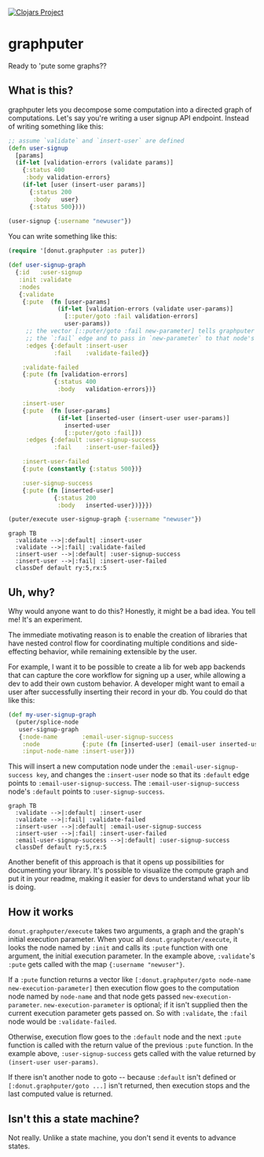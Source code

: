 [![Clojars Project](https://img.shields.io/clojars/v/party.donut/graphputer.svg)](https://clojars.org/party.donut/graphputer)

# graphputer

Ready to 'pute some graphs??

## What is this?

graphputer lets you decompose some computation into a directed graph of
computations. Let's say you're writing a user signup API endpoint. Instead of
writing something like this:

``` clojure
;; assume `validate` and `insert-user` are defined
(defn user-signup
  [params]
  (if-let [validation-errors (validate params)] 
    {:status 400
     :body validation-errors}
    (if-let [user (insert-user params)]
      {:status 200
       :body   user}
      {:status 500})))
     
(user-signup {:username "newuser"})
```

You can write something like this:

``` clojure
(require '[donut.graphputer :as puter])

(def user-signup-graph
  {:id   :user-signup
   :init :validate
   :nodes
   {:validate
    {:pute  (fn [user-params]
              (if-let [validation-errors (validate user-params)]
                [::puter/goto :fail validation-errors]
                user-params))
     ;; the vector [::puter/goto :fail new-parameter] tells graphputer to follow
     ;; the `:fail` edge and to pass in `new-parameter` to that node's `:pute`
     :edges {:default :insert-user
             :fail    :validate-failed}}

    :validate-failed
    {:pute (fn [validation-errors]
             {:status 400
              :body   validation-errors})}

    :insert-user
    {:pute  (fn [user-params]
              (if-let [inserted-user (insert-user user-params)]
                inserted-user
                [::puter/goto :fail]))
     :edges {:default :user-signup-success
             :fail    :insert-user-failed}}

    :insert-user-failed
    {:pute (constantly {:status 500})}

    :user-signup-success
    {:pute (fn [inserted-user]
             {:status 200
              :body   inserted-user})}}})

(puter/execute user-signup-graph {:username "newuser"})
```

```mermaid
graph TB
  :validate -->|:default| :insert-user
  :validate -->|:fail| :validate-failed
  :insert-user -->|:default| :user-signup-success
  :insert-user -->|:fail| :insert-user-failed
  classDef default ry:5,rx:5
```

## Uh, why?

Why would anyone want to do this? Honestly, it might be a bad idea. You tell me!
It's an experiment.

The immediate motivating reason is to enable the creation of libraries that have
nested control flow for coordinating multiple conditions and side-effecting
behavior, while remaining extensible by the user.

For example, I want it to be possible to create a lib for web app backends that
can capture the core workflow for signing up a user, while allowing a dev to add
their own custom behavior. A developer might want to email a user after
successfully inserting their record in your db. You could do that like this:

``` clojure
(def my-user-signup-graph
  (puter/splice-node
   user-signup-graph
   {:node-name       :email-user-signup-success
    :node            {:pute (fn [inserted-user] (email-user inserted-user))}
    :input-node-name :insert-user}))
```

This will insert a new computation node under the `:email-user-signup-success
key`, and changes the `:insert-user` node so that its `:default` edge points to
`:email-user-signup-success`. The `:email-user-signup-success` node's `:default`
points to `:user-signup-success`.

```mermaid
graph TB
  :validate -->|:default| :insert-user
  :validate -->|:fail| :validate-failed
  :insert-user -->|:default| :email-user-signup-success
  :insert-user -->|:fail| :insert-user-failed
  :email-user-signup-success -->|:default| :user-signup-success
  classDef default ry:5,rx:5
```

Another benefit of this approach is that it opens up possibilities for
documenting your library. It's possible to visualize the compute graph and put
it in your readme, making it easier for devs to understand what your lib is
doing.

## How it works

`donut.graphputer/execute` takes two arguments, a graph and the graph's initial
execution parameter. When youc all `donut.graphputer/execute`, it looks the node
named by `:init` and calls its `:pute` function with one argument, the initial
execution parameter. In the example above, `:validate`'s `:pute` gets called
with the map `{:username "newuser"}`.

If a `:pute` function returns a vector like `[:donut.graphputer/goto node-name
new-execution-parameter]` then execution flow goes to the computation node named
by `node-name` and that node gets passed `new-execution-parameter`.
`new-execution-parameter` is optional; if it isn't supplied then the current
execution parameter gets passed on. So with `:validate`, the `:fail` node would
be `:validate-failed`.

Otherwise, execution flow goes to the `:default` node and the next `:pute`
function is called with the return value of the previous `:pute` function. In
the example above, `:user-signup-success` gets called with the value returned by
`(insert-user user-params)`.

If there isn't another node to goto -- because `:default` isn't defined or
`[:donut.graphputer/goto ...]` isn't returned, then execution stops and the last
computed value is returned.

## Isn't this a state machine?

Not really. Unlike a state machine, you don't send it events to advance states.
